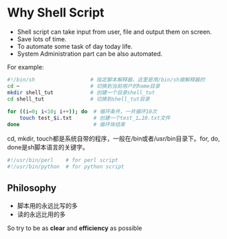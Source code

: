 
# Why Shell Script

- Shell script can take input from user, file and output them on screen.
- Save lots of time.
- To automate some task of day today life.
- System Administration part can be also automated.

For example:
```bash
#!/bin/sh                  # 指定脚本解释器，这里是用/bin/sh做解释器的
cd ~                       # 切换到当前用户的home目录
mkdir shell_tut            # 创建一个目录shell_tut
cd shell_tut               # 切换到shell_tut目录
                
for ((i=0; i<10; i++)); do  # 循环条件，一共循环10次
    touch test_$i.txt       # 创建一个test_1…10.txt文件
done                        # 循环体结束
```

cd, mkdir, touch都是系统自带的程序，一般在/bin或者/usr/bin目录下。for, do, done是sh脚本语言的关键字。
```bash
#!/usr/bin/perl    # for perl script
#!/usr/bin/python  # for python script 
```
## Philosophy

- 脚本用的永远比写的多
- 读的永远比用的多

So try to be as **clear** and **efficiency** as possible